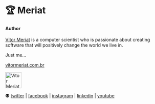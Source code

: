 # 🏆 Meriat

#### Author

[Vitor Meriat](http://www.vitormeriat.com.br/) is a computer scientist who is passionate about creating software that will positively change the world we live in.

Just me...

[vitormeriat.com.br](http://www.vitormeriat.com.br)



<img alt="Vitor Meriat" src="https://www.vitormeriat.com.br/assets/images/profile.jpg" height="50" width="50">

:alien: <a class="fa fa-twitter" aria-hidden="true" href="https://twitter.com/vitormeriat" target="_blank"> twitter</a> | <a class="fa fa-facebook" aria-hidden="true" href="https://www.facebook.com/vitormeriat/" target="_blank"> facebook</a> | <a class="fa fa-instagram" aria-hidden="true" href="https://www.instagram.com/vitormeriat/" target="_blank"> instagram</a> | <a class="fa fa-linkedin" aria-hidden="true" href="https://www.linkedin.com/in/vitormeriat" target="_blank"> linkedin</a> | <a class="fa fa-youtube" aria-hidden="true" href="https://www.youtube.com/user/vitormeriat/" target="_blank"> youtube</a>